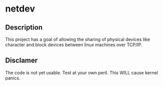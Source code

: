 netdev
======

Description
----------

This project has a goal of allowing the sharing of physical devices like character and block devices between linux machines over TCP/IP.

Disclamer
--------

The code is not yet usable. Test at your own peril. This WILL cause kernel panics.
